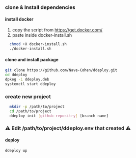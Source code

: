 ### clone & Install dependencies

#### install docker
1. copy the script from https://get.docker.com/
1. paste inside docker-install.sh

```sh
  chmod +X docker-install.sh
  ./docker-install.sh
```
#### clone and install package
```sh
git clone https://github.com/Nave-Cohen/ddeploy.git
cd ddeploy
dpkeg -i ddeploy.deb
systemctl start ddeploy
```

### create new project

```sh
  mkdir -p /path/to/project
  cd /path/to/project
  ddeploy init [github-repositry] [branch name]
```

### :warning: Edit /path/to/project/ddeploy.env that created :warning:

#### deploy 
```sh
ddeploy up
```


